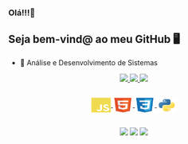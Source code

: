 ### Olá!!!👋
## Seja bem-vind@ ao meu GitHub 🖥️

- 🌱 Análise e Desenvolvimento de Sistemas



<div align="center">
  <a href="https://github.com/thiagomacedoabdon">
  <img height="180em" src="https://github-readme-stats.vercel.app/api?username=thiagomacedoabdon&show_icons=true&theme=dark&include_all_commits=true&count_private=true"/>
  <img height="180em" src="https://github-readme-stats.vercel.app/api/top-langs/?username=thiagomacedoabdon&layout=compact&langs_count=10&theme=dark"/>
  <img height="180em" src="https://github-readme-streak-stats.herokuapp.com/?user=thiagomacedoabdon&border=true&theme=dark" />
</div>

##

<div align="center" style="display: inline_block">
  <img align="center" alt="Js" height="30" width="40" src="https://raw.githubusercontent.com/devicons/devicon/master/icons/javascript/javascript-plain.svg">
  <img align="center" alt="HTML" height="30" width="40" src="https://raw.githubusercontent.com/devicons/devicon/master/icons/html5/html5-original.svg">
  <img align="center" alt="CSS" height="30" width="40" src="https://raw.githubusercontent.com/devicons/devicon/master/icons/css3/css3-original.svg">
  <img align="center" alt="Python" height="30" width="40" src="https://raw.githubusercontent.com/devicons/devicon/master/icons/python/python-original.svg">
</div>
  
  ##
 
<div align="center"> 
 
  <a href="https://www.instagram.com/thiagomacedoabdon/" target="_blank"><img src="https://img.shields.io/badge/-Instagram-%23E4405F?style=for-the-badge&logo=instagram&logoColor=white" target="_blank"></a> 
  <a href = "mailto:macedothiagoa@gmail.com"><img src="https://img.shields.io/badge/-Gmail-%23333?style=for-the-badge&logo=gmail&logoColor=white" target="_blank"></a>
  <a href="https://www.linkedin.com/in/thiagomacedoabdon/" target="_blank"><img src="https://img.shields.io/badge/-LinkedIn-%230077B5?style=for-the-badge&logo=linkedin&logoColor=white" target="_blank"></a> 
  
</div>
